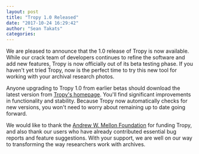 ```yaml
---
layout: post
title: "Tropy 1.0 Released"
date: "2017-10-24 16:29:42"
author: "Sean Takats"
categories:
---
```


We are pleased to announce that the 1.0 release of Tropy is now available. While our crack team of developers continues to refine the software and add new features, Tropy is now officially out of its beta testing phase. If you haven't yet tried Tropy, now is the perfect time to try this new tool for working with your archival research photos.

Anyone upgrading to Tropy 1.0 from earlier betas should download the latest version from [Tropy's homepage](https://tropy.org). You'll find significant improvements in functionality and stability. Because Tropy now automatically checks for new versions, you won't need to worry about remaining up to date going forward.

We would like to thank the [Andrew W. Mellon Foundation](https://mellon.org) for funding Tropy, and also thank our users who have already contributed essential bug reports and feature suggestions. With your support, we are well on our way to transforming the way researchers work with archives.
